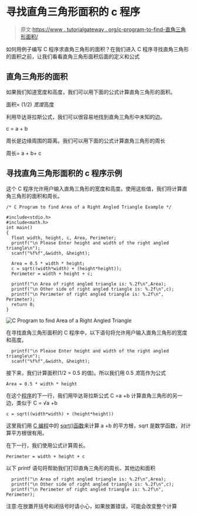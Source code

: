 # 寻找直角三角形面积的 c 程序

> 原文:[https://www . tutorialgateway . org/c-program-to-find-直角三角形面积/](https://www.tutorialgateway.org/c-program-to-find-area-of-a-right-angled-triangle/)

如何用例子编写 C 程序求直角三角形的面积？在我们进入 C 程序寻找直角三角形的面积之前，让我们看看直角三角形面积后面的定义和公式

## 直角三角形的面积

如果我们知道宽度和高度，我们可以用下面的公式计算直角三角形的面积。

面积= (1/2) *宽度*高度

利用毕达哥拉斯公式，我们可以很容易地找到直角三角形中未知的边。

c = a + b

周长是边缘周围的距离。我们可以用下面的公式计算直角三角形的周长

周长= a + b+ c

## 寻找直角三角形面积的 c 程序示例

这个 C 程序允许用户输入直角三角形的宽度和高度。使用这些值，我们将计算直角三角形的面积和周长。

```
/* C Program to find Area of a Right Angled Triangle Example */

#include<stdio.h>
#include<math.h>
int main()
{
  float width, height, c, Area, Perimeter; 
  printf("\n Please Enter height and width of the right angled triangle\n");
  scanf("%f%f",&width, &height);

  Area = 0.5 * width * height;
  c = sqrt((width*width) + (height*height));
  Perimeter = width + height + c;

  printf("\n Area of right angled triangle is: %.2f\n",Area);
  printf("\n Other side of right angled triangle is: %.2f\n",c);
  printf("\n Perimeter of right angled triangle is: %.2f\n", Perimeter);
  return 0;
}
```

![C Program to find Area of a Right Angled Triangle](../Images/3f90d15554cb7e41bb99525b4385a34d.png)

在寻找直角三角形面积的 C 程序中，以下语句将允许用户输入直角三角形的宽度和高度。

```
  printf("\n Please Enter height and width of the right angled triangle\n");
  scanf("%f%f",&width, &height);
```

接下来，我们计算面积(1/2 = 0.5 的值)。所以我们用 0.5 *宽*高作为公式

```
Area = 0.5 * width * height
```

在这个[程序](https://www.tutorialgateway.org/c-programming-examples/)的下一行，我们用毕达哥拉斯公式 C =a +b 计算直角三角形的另一边，类似于 C = √a +b

```
c = sqrt((width*width) + (height*height))
```

这里我们用 [C 编程](https://www.tutorialgateway.org/c-programming/)中的 [sqrt()函数](https://www.tutorialgateway.org/c-sqrt-function/)来计算 a +b 的平方根，sqrt 是数学函数，对计算平方根很有用。

在下一行，我们使用公式计算周长。

```
Perimeter = width + height + c
```

以下 printf 语句将帮助我们打印直角三角形的周长、其他边和面积

```
  printf("\n Area of right angled triangle is: %.2f\n",Area);
  printf("\n Other side of right angled triangle is: %.2f\n",c);
  printf("\n Perimeter of right angled triangle is: %.2f\n", Perimeter);
```

注意:在放置开括号和闭括号时请小心，如果放置错误，可能会改变整个计算